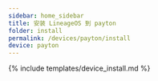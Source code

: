```yaml
---
sidebar: home_sidebar
title: 安装 LineageOS 到 payton
folder: install
permalink: /devices/payton/install
device: payton
---
```

{% include templates/device_install.md %}
